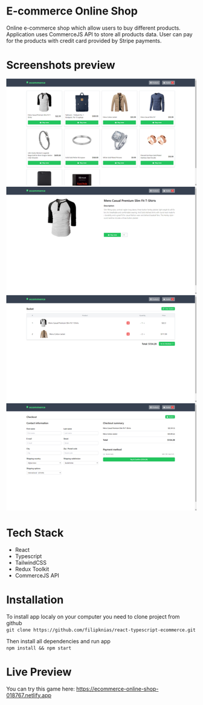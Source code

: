 # E-commerce Online Shop
Online e-commerce shop which allow users to buy different products. Application uses CommerceJS API to store all products data. User can pay for the products with credit card provided by Stripe payments.

# Screenshots preview 
![index screenshot](screenshots/index_screenshot.png)
<br />
![product screenshot](screenshots/product_screenshot.png)
<br />
![basket screenshot](screenshots/basket_screenshot.png)
<br />
![checkout screenshot](screenshots/checkout_screenshot.png)  

# Tech Stack
+ React
+ Typescript
+ TailwindCSS
+ Redux Toolkit
+ CommerceJS API

# Installation
To install app localy on your computer you need to clone project from github\
`git clone https://github.com/filipknias/react-typescript-ecommerce.git`

Then install all dependencies and run app\
`npm install && npm start`

# Live Preview

You can try this game here: https://ecommerce-online-shop-018767.netlify.app